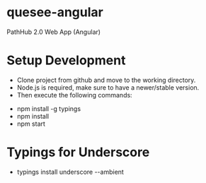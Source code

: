 # quesee-angular
PathHub 2.0 Web App (Angular)

Setup Development
===
- Clone project from github and move to the working directory.
- Node.js is required, make sure to have a newer/stable version.
- Then execute the following commands:

* npm install -g typings 
* npm install
* npm start

Typings for Underscore
==
* typings install underscore --ambient